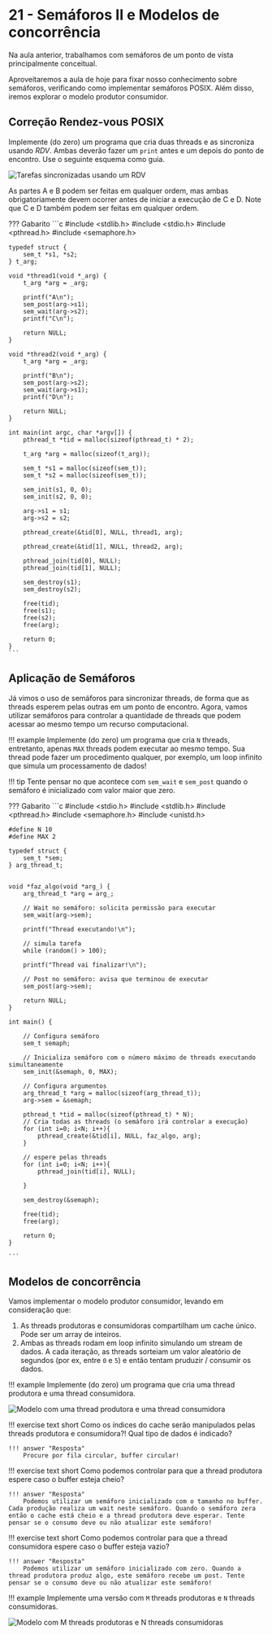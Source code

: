 # 21 - Semáforos II e Modelos de concorrência

Na aula anterior, trabalhamos com semáforos de um ponto de vista principalmente conceitual.

Aproveitaremos a aula de hoje para fixar nosso conhecimento sobre semáforos, verificando como implementar semáforos POSIX. Além disso, iremos explorar o modelo produtor consumidor.

## Correção Rendez-vous POSIX

Implemente (do zero) um programa que cria duas threads e as sincroniza usando *RDV*. Ambas deverão fazer um `print` antes e um depois do ponto de encontro. Use o seguinte esquema como guia.

![Tarefas sincronizadas usando um RDV](rdv.svg)

As partes A e B podem ser feitas em qualquer ordem, mas ambas obrigatoriamente devem ocorrer antes de iniciar a execução de C e D. Note que C e D também podem ser feitas em qualquer ordem.

??? Gabarito
    ```c
    #include <stdlib.h>
    #include <stdio.h>
    #include <pthread.h>
    #include <semaphore.h>

    typedef struct {
        sem_t *s1, *s2;
    } t_arg;

    void *thread1(void *_arg) {
        t_arg *arg = _arg;

        printf("A\n");
        sem_post(arg->s1);
        sem_wait(arg->s2);    
        printf("C\n");

        return NULL;
    }

    void *thread2(void *_arg) {
        t_arg *arg = _arg;
        
        printf("B\n");
        sem_post(arg->s2);
        sem_wait(arg->s1);
        printf("D\n");

        return NULL;
    }

    int main(int argc, char *argv[]) {
        pthread_t *tid = malloc(sizeof(pthread_t) * 2);

        t_arg *arg = malloc(sizeof(t_arg));
        
        sem_t *s1 = malloc(sizeof(sem_t));
        sem_t *s2 = malloc(sizeof(sem_t));

        sem_init(s1, 0, 0);
        sem_init(s2, 0, 0);

        arg->s1 = s1;
        arg->s2 = s2;
        
        pthread_create(&tid[0], NULL, thread1, arg);

        pthread_create(&tid[1], NULL, thread2, arg);

        pthread_join(tid[0], NULL);
        pthread_join(tid[1], NULL);

        sem_destroy(s1);
        sem_destroy(s2);

        free(tid);
        free(s1);
        free(s2);
        free(arg);
        
        return 0;
    }
    ```

## Aplicação de Semáforos

Já vimos o uso de semáforos para sincronizar threads, de forma que as threads esperem pelas outras em um ponto de encontro. Agora, vamos utilizar semáforos para controlar a quantidade de threads que podem acessar ao mesmo tempo um recurso computacional.

!!! example
    Implemente (do zero) um programa que cria `N` threads, entretanto, apenas `MAX` threads podem executar ao mesmo tempo.
    Sua thread pode fazer um procedimento qualquer, por exemplo, um loop infinito que simula um processamento de dados!

!!! tip
    Tente pensar no que acontece com `sem_wait` e `sem_post` quando o semáforo é inicializado com valor maior que zero.

??? Gabarito
    ```c
    #include <stdio.h>
    #include <stdlib.h>
    #include <pthread.h>
    #include <semaphore.h>
    #include <unistd.h>

    #define N 10
    #define MAX 2

    typedef struct {
        sem_t *sem;
    } arg_thread_t;


    void *faz_algo(void *arg_) {
        arg_thread_t *arg = arg_;

        // Wait no semáforo: solicita permissão para executar
        sem_wait(arg->sem);

        printf("Thread executando!\n");

        // simula tarefa
        while (random() > 100);

        printf("Thread vai finalizar!\n");

        // Post no semáforo: avisa que terminou de executar
        sem_post(arg->sem);
        
        return NULL;
    }

    int main() {

        // Configura semáforo
        sem_t semaph;

        // Inicializa semáforo com o número máximo de threads executando simultaneamente
        sem_init(&semaph, 0, MAX); 
        
        // Configura argumentos
        arg_thread_t *arg = malloc(sizeof(arg_thread_t));
        arg->sem = &semaph;

        pthread_t *tid = malloc(sizeof(pthread_t) * N);
        // Cria todas as threads (o semáforo irá controlar a execução)
        for (int i=0; i<N; i++){
            pthread_create(&tid[i], NULL, faz_algo, arg);
        }
        
        // espere pelas threads
        for (int i=0; i<N; i++){
            pthread_join(tid[i], NULL);

        }

        sem_destroy(&semaph);

        free(tid);
        free(arg);

        return 0;
    }

    ```


## Modelos de concorrência

Vamos implementar o modelo produtor consumidor, levando em consideração que:

1. As threads produtoras e consumidoras compartilham um cache único. Pode ser um array de inteiros.
2. Ambas as threads rodam em loop infinito simulando um stream de dados. A cada iteração, as threads sorteiam um valor aleatório de segundos (por ex, entre `0` e `5`) e então tentam pruduzir / consumir os dados.

!!! example
    Implemente (do zero) um programa que cria uma thread produtora e uma thread consumidora.

![Modelo com uma thread produtora e uma thread consumidora](produtor_consumidor1.png)


!!! exercise text short
    Como os índices do cache serão manipulados pelas threads produtora e consumidora?! Qual tipo de dados é indicado?

    !!! answer "Resposta"
        Procure por fila circular, buffer circular!

!!! exercise text short
    Como podemos controlar para que a thread produtora espere caso o buffer esteja cheio?

    !!! answer "Resposta"
        Podemos utilizar um semáforo inicializado com o tamanho no buffer. Cada produção realiza um wait neste semáforo. Quando o semáforo zera então o cache está cheio e a thread produtora deve esperar. Tente pensar se o consumo deve ou não atualizar este semáforo!

!!! exercise text short
    Como podemos controlar para que a thread consumidora espere caso o buffer esteja vazio?

    !!! answer "Resposta"
        Podemos utilizar um semáforo inicializado com zero. Quando a thread produtora produz algo, este semáforo recebe um post. Tente pensar se o consumo deve ou não atualizar este semáforo!

!!! example
    Implemente uma versão com `M` threads produtoras e `N` threads consumidoras.

![Modelo com `M` threads produtoras e `N` threads consumidoras](produtor_consumidor2.png)
